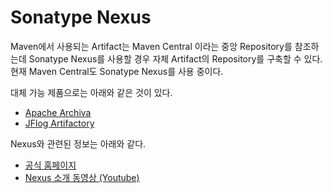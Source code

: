 # Sonatype Nexus #

Maven에서 사용되는 Artifact는 Maven Central 이라는 중앙 Repository를 참조하는데
Sonatype Nexus를 사용할 경우 자체 Artifact의 Repository를 구축할 수 있다.
현재 Maven Central도 Sonatype Nexus를 사용 중이다.

대체 가능 제품으로는 아래와 같은 것이 있다.
  * [Apache Archiva](http://archiva.apache.org/)
  * [JFlog Artifactory](http://www.jfrog.com/home/v_artifactory_opensource_overview)


Nexus와 관련된 정보는 아래와 같다.

  * [공식 홈페이지](http://www.sonatype.org/nexus)
  * [Nexus 소개 동영상 (Youtube)](http://www.youtube.com/watch?v=4ixkpScdpRw&hd=1&width=720&height=405&iframe=true&__utma=246996102.537685347.1384955200.1384955200.1384955200.1&__utmb=246996102.2.10.1384955200&__utmc=246996102&__utmx=-&__utmz=246996102.1384955200.1.1.utmcsr=google|utmccn=(organic)|utmcmd=organic|utmctr=(not%20provided)&__utmv=-&__utmk=45230375)